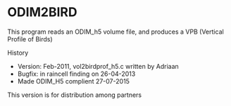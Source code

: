 # ODIM2BIRD

This program reads an ODIM_h5 volume file, and produces a VPB (Vertical Profile of Birds)

History
* Version: Feb-2011, vol2birdprof_h5.c written by Adriaan
* Bugfix: in raincell finding on 26-04-2013
* Made ODIM_H5 complient 27-07-2015

This version is for distribution among partners
